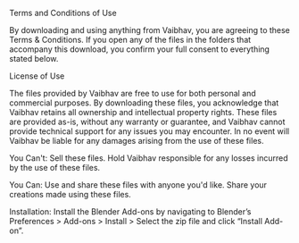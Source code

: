 Terms and Conditions of Use

By downloading and using anything from Vaibhav, you are agreeing to these Terms & Conditions. If you open any of the files in the folders that accompany this download, you confirm your full consent to everything stated below.

License of Use

The files provided by Vaibhav are free to use for both personal and commercial purposes. By downloading these files, you acknowledge that Vaibhav retains all ownership and intellectual property rights. These files are provided as-is, without any warranty or guarantee, and Vaibhav cannot provide technical support for any issues you may encounter. In no event will Vaibhav be liable for any damages arising from the use of these files.

You Can't:
Sell these files.
Hold Vaibhav responsible for any losses incurred by the use of these files.

You Can:
Use and share these files with anyone you'd like.
Share your creations made using these files.

Installation:
Install the Blender Add-ons by navigating to Blender’s Preferences > Add-ons > Install > Select the zip file and click “Install Add-on”.
